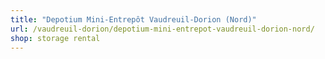```yaml
---
title: "Depotium Mini-Entrepôt Vaudreuil-Dorion (Nord)"
url: /vaudreuil-dorion/depotium-mini-entrepot-vaudreuil-dorion-nord/
shop: storage rental
---
```

